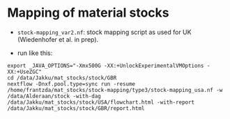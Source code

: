 # Mapping of material stocks

- ``stock-mapping_var2.nf``: stock mapping script as used for UK (Wiedenhofer et al. in prep).

- run like this: 

```
export _JAVA_OPTIONS="-Xmx500G -XX:+UnlockExperimentalVMOptions -XX:+UseZGC"
cd /data/Jakku/mat_stocks/stock/GBR
nextflow -Dnxf.pool.type=sync run -resume /home/frantzda/mat_stocks/stock-mapping/type3/stock-mapping_usa.nf -w /data/Alderaan/stock -with-dag /data/Jakku/mat_stocks/stock/USA/flowchart.html -with-report /data/Jakku/mat_stocks/stock/GBR/report.html
```
